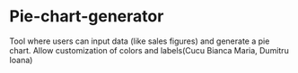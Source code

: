 # Pie-chart-generator
Tool where users can input data (like sales figures) and generate a pie chart. Allow customization of colors and labels(Cucu Bianca Maria, Dumitru Ioana)
